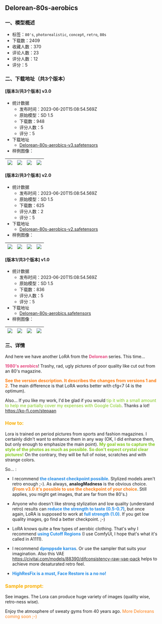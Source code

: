 ## Delorean-80s-aerobics
### 一、模型概述

- 标签：`80's`, `photorealistic`, `concept`, `retro`, `80s`
- 下载数：2409
- 收藏人数：370
- 评论人数：23
- 评分人数：12
- 评分：5

### 二、下载地址（共3个版本）

#### [版本3/共3个版本] v3.0

- 统计数据
  - 发布时间：2023-06-20T15:08:54.569Z
  - 原始模型：SD 1.5
  - 下载数：948
  - 评分人数：5
  - 评分：5
- 下载地址
  - [Delorean-80s-aerobics-v3.safetensors](https://civitai.com/api/download/models/100306)
- 样例图像：

| <img src="https://image.civitai.com/xG1nkqKTMzGDvpLrqFT7WA/a029ff12-7066-406d-a152-1d90a82a5912/width=450/1221329.jpeg" /> | <img src="https://image.civitai.com/xG1nkqKTMzGDvpLrqFT7WA/64d65c8f-0452-4dac-8168-e6b0904ec6d6/width=450/1221328.jpeg" /> | <img src="https://image.civitai.com/xG1nkqKTMzGDvpLrqFT7WA/7f0ec940-ed61-4054-bd78-3a90a902fb4e/width=450/1220444.jpeg" /> | <img src="https://image.civitai.com/xG1nkqKTMzGDvpLrqFT7WA/2203d014-0871-4816-badd-e33ea9cb9de0/width=450/1220443.jpeg" /> |
| ---- | ---- | ---- | ---- |

#### [版本2/共3个版本] v2.0

- 统计数据
  - 发布时间：2023-06-20T15:08:54.569Z
  - 原始模型：SD 1.5
  - 下载数：625
  - 评分人数：2
  - 评分：5
- 下载地址
  - [Delorean-80s-aerobics-v2.safetensors](https://civitai.com/api/download/models/97946)
- 样例图像：

| <img src="https://image.civitai.com/xG1nkqKTMzGDvpLrqFT7WA/c2146a12-e983-48c2-b2cd-691afbf1df8e/width=450/1179548.jpeg" /> | <img src="https://image.civitai.com/xG1nkqKTMzGDvpLrqFT7WA/2e2da8eb-59bd-496c-b046-fb80dadbc7ae/width=450/1179550.jpeg" /> | <img src="https://image.civitai.com/xG1nkqKTMzGDvpLrqFT7WA/1fa1e4ec-b3a0-426c-bf68-21d5c31c2edb/width=450/1179561.jpeg" /> | <img src="https://image.civitai.com/xG1nkqKTMzGDvpLrqFT7WA/5e23ea29-595d-4eea-8a2b-31131a54cf7a/width=450/1179572.jpeg" /> |
| ---- | ---- | ---- | ---- |

#### [版本1/共3个版本] v1.0

- 统计数据
  - 发布时间：2023-06-20T15:08:54.569Z
  - 原始模型：SD 1.5
  - 下载数：836
  - 评分人数：5
  - 评分：5
- 下载地址
  - [Delorean-80s-aerobics.safetensors](https://civitai.com/api/download/models/88644)
- 样例图像：

| <img src="https://image.civitai.com/xG1nkqKTMzGDvpLrqFT7WA/37517d70-46bc-402c-aa57-555adc2a7fcc/width=450/1019268.jpeg" /> | <img src="https://image.civitai.com/xG1nkqKTMzGDvpLrqFT7WA/7f29ad92-1c33-485d-ba00-b391ac321f7d/width=450/1019281.jpeg" /> | <img src="https://image.civitai.com/xG1nkqKTMzGDvpLrqFT7WA/e2616254-08be-4f3e-aff4-2e8b2fa1893d/width=450/1019501.jpeg" /> | <img src="https://image.civitai.com/xG1nkqKTMzGDvpLrqFT7WA/a5ef5ee2-9ce8-4059-b470-6373a1121ac9/width=450/1019367.jpeg" /> |
| ---- | ---- | ---- | ---- |


### 三、详情
<p>And here we have another LoRA from the <strong><span style="color:rgb(230, 73, 128)">Delorean </span></strong>series. This time...</p><p><strong><span style="color:rgb(230, 73, 128)">1980's aerobics</span></strong>! Trashy, rad, ugly pictures of poor quality like cut out from an 80's magazine.</p><p></p><p><strong><span style="color:rgb(253, 126, 20)">See the version description. It describes the changes from versions 1 and 2. </span></strong>The main difference is that LoRA works better with cfg&lt;7 (4 is the optimum).</p><p>Also... If you like my work, I'd be glad if you would <span style="color:#82c91e">tip it with a small amount to help me partially cover my expenses with Google Colab</span>. Thanks a lot! <a target="_blank" rel="ugc" href="https://ko-fi.com/stepaan">https://ko-fi.com/stepaan</a></p><p></p><h3 id="heading-595"><strong><span style="color:rgb(250, 176, 5)">How to:</span></strong></h3><p>Lora is trained on period pictures from sports and fashion magazines. I certainly didn't want to enhance them in any way (OK, I did enhance them, but only enough to emphasize the main point). <strong><span style="color:rgb(130, 201, 30)">My goal was to capture the style of the photos as much as possible. So don't expect crystal clear pictures!</span></strong> On the contrary, they will be full of noise, scratches and with strange colors.</p><p>So... :</p><ul><li><p>I recommend <strong><span style="color:rgb(34, 139, 230)">the cleanest checkpoint possible</span></strong>. Stylized models aren't retro enough ;-). As always, <strong>analogMadness</strong> is the obvious choice. (<strong><span style="color:#fd7e14">From v3.0 it's possible to use the checkpoint of your choice</span><span style="color:rgb(18, 184, 134)">. </span></strong>Still applies, you might get images, that are far from the 80's.)</p></li><li><p>Anyone who doesn't like strong stylization and low quality (understand retro) results can <strong><span style="color:rgb(34, 139, 230)">reduce the strength to taste (0.5-0.7)</span></strong>, but once again, LoRA is supposed to work at <strong><span style="color:rgb(34, 139, 230)">full strength (1.0)</span></strong>. If you get low quality images, go find a better checkpoint. ;-)</p></li><li><p>LoRA knows quite a few types of aerobic clothing. That's why I recommend <strong><span style="color:rgb(34, 139, 230)">using Cutoff Regions</span></strong> (I use ComfyUI, I hope that's what it's called in A1111).</p></li><li><p>I recommend <strong><span style="color:rgb(34, 139, 230)">dpmppsde karras</span></strong>. Or use the sampler that suits your imagination. Also this VAE <a target="_blank" rel="ugc" href="https://civitai.com/models/88390/difconsistency-raw-vae-pack">https://civitai.com/models/88390/difconsistency-raw-vae-pack</a> helps to achieve more desaturated retro feel.</p></li><li><p><strong><span style="color:rgb(34, 139, 230)">HighResFix is a must, Face Restore is a no no!</span></strong></p></li></ul><p></p><h3 id="heading-596"><strong><span style="color:rgb(250, 176, 5)">Sample prompt:</span></strong></h3><p>See images. The Lora can produce huge variety of images (quality wise, retro-ness wise).</p><p></p><p>Enjoy the atmosphere of sweaty gyms from 40 years ago. <span style="color:rgb(253, 126, 20)">More Deloreans coming soon ;-)</span></p>